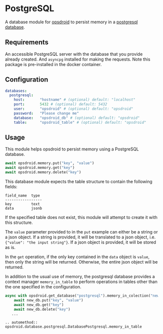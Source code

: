 # PostgreSQL

A database module for [opsdroid](https://github.com/opsdroid/opsdroid) to persist memory in a [postgresql database](https://www.postgresql.org/).

## Requirements
An accessible PostgreSQL server with the database that you provide already created.
And `asyncpg` installed for making the requests. Note this package is pre-installed in the docker container.

## Configuration

```yaml
databases:
  postgresql:
    host:       "hostname" # (optional) default: "localhost"
    port:       5432 # (optional) default: 5432
    user:       "opsdroid" # (optional) default: "opsdroid"
    password:   "Please change me"
    database:   "opsdroid_db" # (optional) default: "opsdroid"
    table:      "opsdroid_table" # (optional) default: "opsdroid"
```

## Usage
This module helps opsdroid to persist memory using a PostgreSQL database.

```python
await opsdroid.memory.put("key", "value")
await opsdroid.memory.get("key")
await opsdroid.memory.delete("key")
```

This database module expects the table structure to contain the following fields:
```
field_name  type
-----------------
key         text
data        jsonb
```
If the specified table does not exist, this module will attempt to create it with this structure.

The `value` parameter provided to in the `put` example can either be a string or a json object. If a string is provided, it will be translated to a json object, i.e. `{"value": "the input string"}`. If a json object is provided, it will be stored as is.

In the `get` operation, if the only key contained in the `data` object is `value`, then only the string will be returned. Otherwise, the entire json object will be returned.

In addition to the usual use of memory, the postgresql database provides a context manager `memory_in_table` to perform operations in tables other than the one specified in the configuration.

```python
async with opsdroid.get_database("postgresql").memory_in_colection("new_table") as new_db:
    await new_db.put("key", "value")
    await new_db.get("key")
    await new_db.delete("key")
   ...
```

```eval_rst
.. automethod:: opsdroid.database.postgresql.DatabasePostgresql.memory_in_table
```
